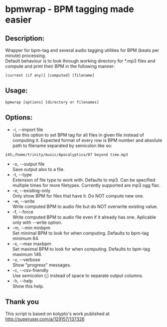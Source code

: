 bpmwrap - BPM tagging made easier
=======

## Description:   
Wrapper for bpm-tag and several audio tagging utilities for BPM (beats per minute) processing.  
Default behaviour is to look through working directory for *.mp3 files and compute and print their BPM in the following manner:  
```
[current (if any)] [computed] [filename]
```

## Usage:
```
bpmwrap [options] [directory or filenames]
```

## Options:
- -i, --import file  
	Use this option to set BPM tag for all files in given file instead of computing it. Expected format of every row is BPM number and absolute path to filename separated by semicolon like so:
```
145;/home/trinity/music/Apocalyptica/07 beyond time.mp3
```
- -o, --output file  
	Save output also to a file.
- -t, --type  
	Extension of file type to work with. Defaults to mp3. Can be specified multiple times for more filetypes. Currently supported are mp3 ogg flac.
- -e, --existing-only  
	Only show BPM for files that have it. Do NOT compute new one.
- -w, --write  
	Write computed BPM to audio file but do NOT overwrite existing value.
- -f, --force  
	Write computed BPM to audio file even if it already has one. Aplicable only with --write option.
- -m, --min minbpm  
	Set minimal BPM to look for when computing. Defaults to bpm-tag minimum 84.
- -x, --max maxbpm  
	Set maximal BPM to look for when computing. Defaults to bpm-tag maximum 146.
- -v, --verbose  
	Show "progress" messages.
- -c, --csv-friendly  
	Use semicolon (;) instead of space to separate output columns.
- -h, --help  
	Show this help.


## Thank you
This script is based on kolypto's work published at http://superuser.com/a/129157/137326
